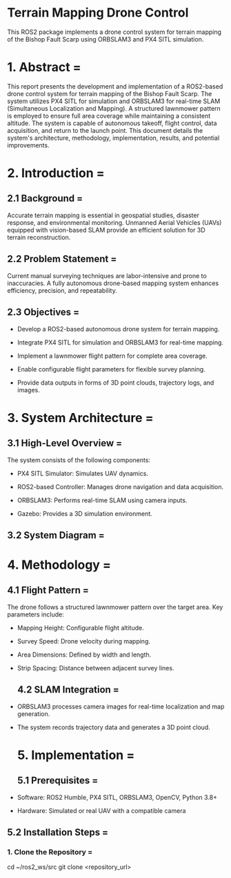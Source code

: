 # Terrain Mapping Drone Control

This ROS2 package implements a drone control system for terrain mapping of the Bishop Fault Scarp using ORBSLAM3 and PX4 SITL simulation.

# 1. Abstract =

This report presents the development and implementation of a ROS2-based drone control system for terrain mapping of the Bishop Fault Scarp. The system utilizes PX4 SITL for simulation and ORBSLAM3 for real-time SLAM (Simultaneous Localization and Mapping). A structured lawnmower pattern is employed to ensure full area coverage while maintaining a consistent altitude. The system is capable of autonomous takeoff, flight control, data acquisition, and return to the launch point. This document details the system's architecture, methodology, implementation, results, and potential improvements.

# 2. Introduction =

## 2.1 Background =

Accurate terrain mapping is essential in geospatial studies, disaster response, and environmental monitoring. Unmanned Aerial Vehicles (UAVs) equipped with vision-based SLAM provide an efficient solution for 3D terrain reconstruction.

## 2.2 Problem Statement =

Current manual surveying techniques are labor-intensive and prone to inaccuracies. A fully autonomous drone-based mapping system enhances efficiency, precision, and repeatability.

## 2.3 Objectives =

* Develop a ROS2-based autonomous drone system for terrain mapping.

* Integrate PX4 SITL for simulation and ORBSLAM3 for real-time mapping.

* Implement a lawnmower flight pattern for complete area coverage.

* Enable configurable flight parameters for flexible survey planning.

* Provide data outputs in forms of 3D point clouds, trajectory logs, and images.


# 3. System Architecture =

## 3.1 High-Level Overview =

The system consists of the following components:

* PX4 SITL Simulator: Simulates UAV dynamics.

* ROS2-based Controller: Manages drone navigation and data acquisition.

* ORBSLAM3: Performs real-time SLAM using camera inputs.

* Gazebo: Provides a 3D simulation environment.



## 3.2 System Diagram =







# 4. Methodology =

## 4.1 Flight Pattern =

The drone follows a structured lawnmower pattern over the target area. Key parameters include:

* Mapping Height: Configurable flight altitude.

* Survey Speed: Drone velocity during mapping.

* Area Dimensions: Defined by width and length.

* Strip Spacing: Distance between adjacent survey lines.


  ## 4.2 SLAM Integration =
  
* ORBSLAM3 processes camera images for real-time localization and map generation.

* The system records trajectory data and generates a 3D point cloud.


  # 5. Implementation =

  ## 5.1 Prerequisites =

* Software: ROS2 Humble, PX4 SITL, ORBSLAM3, OpenCV, Python 3.8+

* Hardware: Simulated or real UAV with a compatible camera


## 5.2 Installation Steps =

### 1. Clone the Repository =


cd ~/ros2_ws/src
git clone <repository_url>
